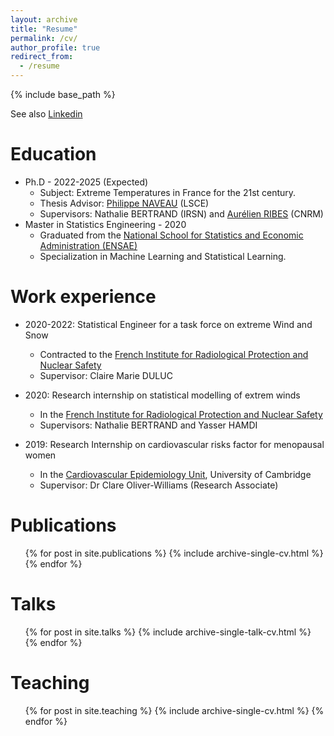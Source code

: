 ```yaml
---
layout: archive
title: "Resume"
permalink: /cv/
author_profile: true
redirect_from:
  - /resume
---
```


{% include base_path %}

See also [Linkedin](https://fr.linkedin.com/in/occitane-barbaux/en)


# Education

* Ph.D - 2022-2025 (Expected)
  *  Subject: Extreme Temperatures in France for the 21st century.
  *  Thesis Advisor: [Philippe NAVEAU](https://www.lsce.ipsl.fr/Pisp/philippe.naveau/)  (LSCE)
  *  Supervisors: Nathalie BERTRAND (IRSN) and [Aurélien RIBES](https://www.umr-cnrm.fr/spip.php?article23) (CNRM)
* Master in Statistics Engineering - 2020
  * Graduated from the [National School for Statistics and Economic Administration (ENSAE)](https://www.ensae.fr/lecole/presentation-de-lensae-paris)
  * Specialization in Machine Learning and Statistical Learning.

Work experience
======
* 2020-2022: Statistical Engineer for a task force on extreme Wind and Snow
  * Contracted to the [French Institute for Radiological Protection and Nuclear Safety](https://www.irsn.fr/linstitut/qui-sommes-nous)
  * Supervisor: Claire Marie DULUC

* 2020: Research internship on statistical modelling of extrem winds
  * In the [French Institute for Radiological Protection and Nuclear Safety](https://www.irsn.fr/linstitut/qui-sommes-nous)
  * Supervisors: Nathalie BERTRAND and Yasser HAMDI

* 2019: Research Internship on cardiovascular risks factor for menopausal women
  * In the [Cardiovascular Epidemiology Unit](https://www.phpc.cam.ac.uk/ceu/), University of Cambridge
  * Supervisor: Dr Clare Oliver-Williams (Research Associate)
  

Publications
======
  <ul>{% for post in site.publications %}
    {% include archive-single-cv.html %}
  {% endfor %}</ul>
  
Talks
======
  <ul>{% for post in site.talks %}
    {% include archive-single-talk-cv.html %}
  {% endfor %}</ul>
  
Teaching
======
  <ul>{% for post in site.teaching %}
    {% include archive-single-cv.html %}
  {% endfor %}</ul>
  
